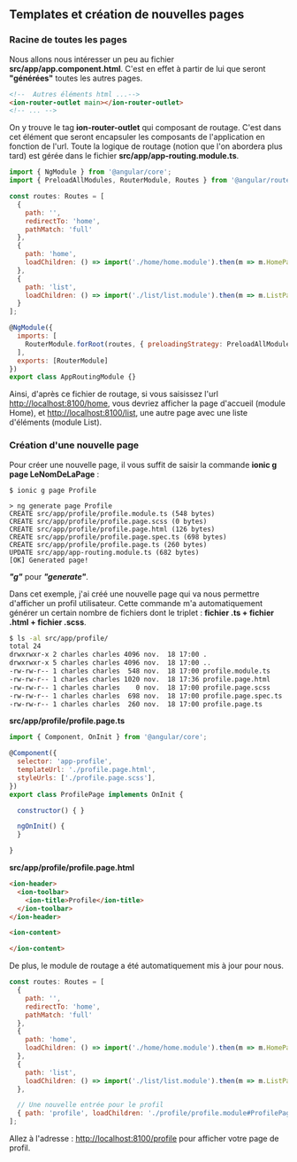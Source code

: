 ## Templates et création de nouvelles pages

### Racine de toutes les pages

Nous allons nous intéresser un peu au fichier **src/app/app.component.html**. C'est en effet à partir de lui que seront **"générées"** toutes les autres pages.

```html
<!--  Autres éléments html ...-->
<ion-router-outlet main></ion-router-outlet>
<!-- ... -->
```

On y trouve le tag **ion-router-outlet** qui composant de routage. C'est dans cet élément que seront encapsuler les composants de l'application en fonction de l'url. Toute la logique de routage \(notion que l'on abordera plus tard\) est gérée dans le fichier **src/app/app-routing.module.ts**.

```javascript
import { NgModule } from '@angular/core';
import { PreloadAllModules, RouterModule, Routes } from '@angular/router';

const routes: Routes = [
  {
    path: '',
    redirectTo: 'home',
    pathMatch: 'full'
  },
  {
    path: 'home',
    loadChildren: () => import('./home/home.module').then(m => m.HomePageModule)
  },
  {
    path: 'list',
    loadChildren: () => import('./list/list.module').then(m => m.ListPageModule)
  }
];

@NgModule({
  imports: [
    RouterModule.forRoot(routes, { preloadingStrategy: PreloadAllModules })
  ],
  exports: [RouterModule]
})
export class AppRoutingModule {}
```

Ainsi, d'après ce fichier de routage, si vous saisissez l'url [http://localhost:8100/home](http://localhost:8100/home), vous devriez afficher la page d'accueil \(module Home\), et [http://localhost:8100/list](http://localhost:8100/list), une autre page avec une liste d'éléments \(module List\).

### Création d'une nouvelle page

Pour créer une nouvelle page, il vous suffit de saisir la commande **ionic g page LeNomDeLaPage**  :

```
$ ionic g page Profile

> ng generate page Profile
CREATE src/app/profile/profile.module.ts (548 bytes)
CREATE src/app/profile/profile.page.scss (0 bytes)
CREATE src/app/profile/profile.page.html (126 bytes)
CREATE src/app/profile/profile.page.spec.ts (698 bytes)
CREATE src/app/profile/profile.page.ts (260 bytes)
UPDATE src/app/app-routing.module.ts (682 bytes)
[OK] Generated page!
```

_**"g"**_ pour _**"generate"**_.

Dans cet exemple, j'ai créé une nouvelle page qui va nous permettre d'afficher un profil utilisateur. Cette commande m'a automatiquement générer un certain nombre de fichiers dont le triplet : **fichier .ts + fichier .html + fichier .scss**.

```bash
$ ls -al src/app/profile/
total 24
drwxrwxr-x 2 charles charles 4096 nov.  18 17:00 .
drwxrwxr-x 5 charles charles 4096 nov.  18 17:00 ..
-rw-rw-r-- 1 charles charles  548 nov.  18 17:00 profile.module.ts
-rw-rw-r-- 1 charles charles 1020 nov.  18 17:36 profile.page.html
-rw-rw-r-- 1 charles charles    0 nov.  18 17:00 profile.page.scss
-rw-rw-r-- 1 charles charles  698 nov.  18 17:00 profile.page.spec.ts
-rw-rw-r-- 1 charles charles  260 nov.  18 17:00 profile.page.ts
```

**src/app/profile/profile.page.ts**

```js
import { Component, OnInit } from '@angular/core';

@Component({
  selector: 'app-profile',
  templateUrl: './profile.page.html',
  styleUrls: ['./profile.page.scss'],
})
export class ProfilePage implements OnInit {

  constructor() { }

  ngOnInit() {
  }

}
```

**src/app/profile/profile.page.html**

```html
<ion-header>
  <ion-toolbar>
    <ion-title>Profile</ion-title>
  </ion-toolbar>
</ion-header>

<ion-content>

</ion-content>
```

De plus, le module de routage a été automatiquement mis à jour pour nous.

```javascript
const routes: Routes = [
  {
    path: '',
    redirectTo: 'home',
    pathMatch: 'full'
  },
  {
    path: 'home',
    loadChildren: () => import('./home/home.module').then(m => m.HomePageModule)
  },
  {
    path: 'list',
    loadChildren: () => import('./list/list.module').then(m => m.ListPageModule)
  },

  // Une nouvelle entrée pour le profil
  { path: 'profile', loadChildren: './profile/profile.module#ProfilePageModule' }
];
```

Allez à l'adresse : [http://localhost:8100/profile](http://localhost:8100/profile) pour afficher votre page de profil.

